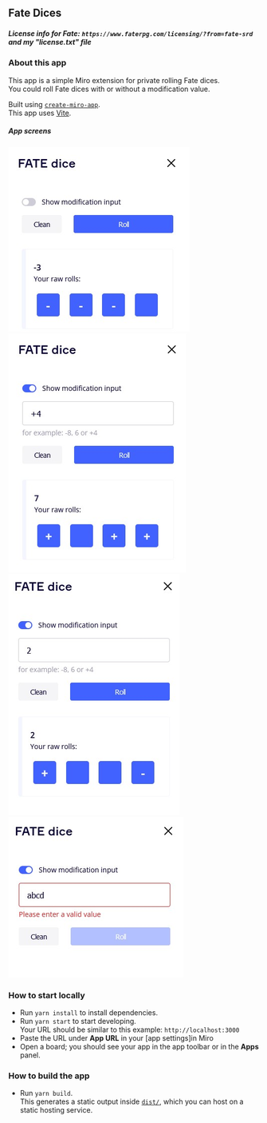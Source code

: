 ## Fate Dices
##### License info for Fate: ```https://www.faterpg.com/licensing/?from=fate-srd``` and my "license.txt" file

### About this app
This app is a simple Miro extension for private rolling Fate dices. \
You could roll Fate dices with or without a modification value.

Built using [`create-miro-app`](https://www.npmjs.com/package/create-miro-app). \
This app uses [Vite](https://vitejs.dev/).

##### App screens

![Screen app](./assets/screen1.jpg) \
![Screen app](./assets/screen2.jpg) \
![Screen app](./assets/screen3.jpg) \
![Screen app](./assets/screen4.jpg)


### How to start locally
- Run `yarn install` to install dependencies.
- Run `yarn start` to start developing. \
  Your URL should be similar to this example: `http://localhost:3000`
- Paste the URL under **App URL** in your [app settings]in Miro
- Open a board; you should see your app in the app toolbar or in the **Apps** panel.

### How to build the app
- Run `yarn build`. \
  This generates a static output inside [`dist/`](./dist), which you can host on a static hosting service.
